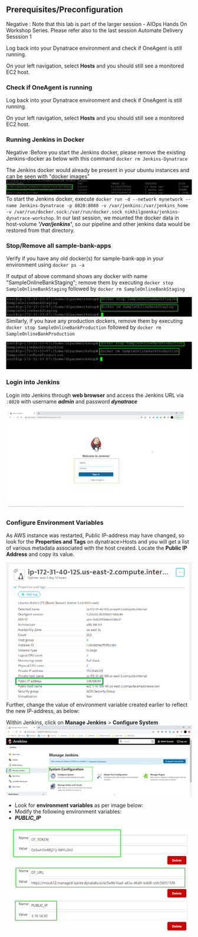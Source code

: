 ## Prerequisites/Preconfiguration
Negative
: Note that this lab is part of the larger session - AIOps Hands On Workshop Series. Please refer also to the last session Automate Delivery Sesssion 1

Log back into your Dynatrace environment and check if OneAgent is still running.

On your left navigation, select **Hosts** and you should still see a monitored EC2 host.

### Check if OneAgent is running
Log back into your Dynatrace environment and check if OneAgent is still running.

On your left navigation, select **Hosts** and you should still see a monitored EC2 host.

### Running Jenkins in Docker
Negative
:Before you start the Jenkins docker, please remove the existing Jenkins-docker as below with this command
`docker rm Jenkins-Dynatrace`

The Jenkins docker would already be present in your ubuntu instances and can be seen with "docker images"
![pre-config1](../../../assets/images/preconf-1.png)
To start the Jenkins docker, execute `docker run -d --network mynetwork --name Jenkins-Dynatrace -p 8020:8080 -v /var/jenkins:/var/jenkins_home -v /var/run/docker.sock:/var/run/docker.sock nikhilgoenka/jenkins-dynatrace-workshop`. In our last session, we mounted the docker data in host-volume ***'/var/jenkins'***, so our pipeline and other jenkins data would be restored from that directory.

### Stop/Remove all sample-bank-apps
Verify if you have any old docker(s) for sample-bank-app in your environment using `docker ps -a`

If output of above command shows any docker with name "SampleOnlineBankStaging"; remove them by executing `docker stop SampleOnlineBankStaging` followed by `docker rm SampleOnlineBankStaging`

![pre-config2](../../../assets/images/preconf-2.png)
Similarly, if you have any production dockers, remove them by executing `docker stop SampleOnlineBankProduction` followed by `docker rm SampleOnlineBankProduction`

![pre-config3](../../../assets/images/preconf-3.png)
### Login into Jenkins
Login into Jenkins through **web browser** and access the Jenkins URL via `:8020` with username ***admin*** and password ***dynatrace***

![pre-config4](../../../assets/images/preconf-4.png)
### Configure Environment Variables
As AWS instance was restarted, Public IP-address may have changed, so look for the **Properties and Tags** on dynatrace>Hosts and you will get a list of various metadata associated with the host created. Locate the **Public IP Address** and copy its value.

![pre-config5](../../../assets/images/preconf-5.png)
Further, change the value of environment variable created earlier to reflect the new IP-address, as below:

Within Jenkins, click on **Manage Jenkins** > **Configure System**
![pre-config6](../../../assets/images/preconf-6.png)
* Look for **environment variables** as per image below:
* Modify the following environment variables:
* ***PUBLIC_IP***

![pre-config7](../../../assets/images/preconf-7.png)


<!-- ----------------------- -->
